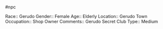 #npc 

Race:: Gerudo
Gender:: Female
Age:: Elderly
Location:: Gerudo Town
Occupation:: Shop Owner
Comments:: Gerudo Secret Club
Type:: Medium

